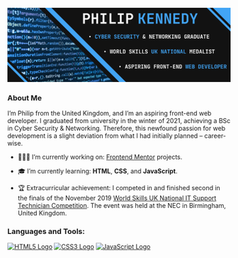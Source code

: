 ![](./banner.png)

### About Me

I’m Philip from the United Kingdom, and I’m an aspiring front-end web developer. I graduated from university in the winter of 2021, achieving a BSc in Cyber Security & Networking. Therefore, this newfound passion for web development is a slight deviation from what I had initially planned – career-wise.

- 👨🏻‍💻 I’m currently working on: [Frontend Mentor](https://www.frontendmentor.io) projects.

- 🎓 I’m currently learning: **HTML**, **CSS**, and **JavaScript**.

- 🏆 Extracurricular achievement: I competed in and finished second in the finals of the November 2019 [World Skills UK National IT Support Technician Competition](https://www.worldskillsuk.org/competitions/it-support-technician/). The event was held at the NEC in Birmingham, United Kingdom.

### Languages and Tools:

<a href="https://developer.mozilla.org/en-US/docs/Web/html" target="_blank"><img src="https://cdn-icons-png.flaticon.com/512/732/732212.png" alt="HTML5 Logo" width="40" height="40"/></a>
<a href="https://developer.mozilla.org/en-US/docs/Web/css" target="_blank"><img src="https://cdn-icons-png.flaticon.com/512/732/732190.png" alt="CSS3 Logo" width="40" height="40"/></a>
<a href="https://developer.mozilla.org/en-US/docs/Web/JavaScript" target="_blank"><img src="https://cdn-icons-png.flaticon.com/512/5968/5968292.png" alt="JavaScript Logo" width="40" height="40"/></a>
